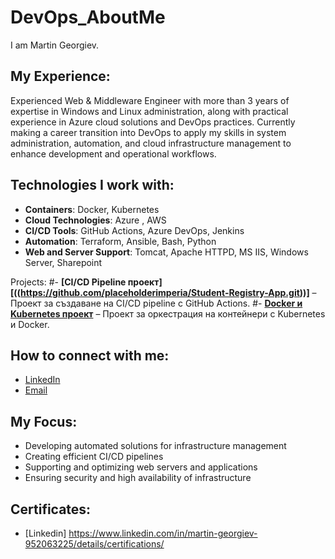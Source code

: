 # DevOps_AboutMe
I am Martin Georgiev.

## My Experience:
Experienced Web & Middleware Engineer with more than 3 years of expertise in Windows and Linux administration, along with practical experience in Azure cloud solutions and DevOps practices. Currently making a career transition into DevOps to apply my skills in system administration, automation, and cloud infrastructure management to enhance development and operational workflows.

## Technologies I work with:
- **Containers**: Docker, Kubernetes
- **Cloud Technologies**: Azure , AWS
- **CI/CD Tools**: GitHub Actions, Azure DevOps, Jenkins
- **Automation**: Terraform, Ansible, Bash, Python
- **Web and Server Support**: Tomcat, Apache HTTPD, MS IIS, Windows Server, Sharepoint

Projects:
#- **[CI/CD Pipeline проект][((https://github.com/placeholderimperia/Student-Registry-App.git))]** – Проект за създаване на CI/CD pipeline с GitHub Actions.
#- **[Docker и Kubernetes проект](https://github.com/placeholderimperia/kubernetes-project.git)** – Проект за оркестрация на контейнери с Kubernetes и Docker.

## How to connect with me:
- [LinkedIn](www.linkedin.com/in/martin-georgiev-952063225)
- [Email](martin.georgiev5564@outlook.com)


## My Focus:
- Developing automated solutions for infrastructure management
- Creating efficient CI/CD pipelines
- Supporting and optimizing web servers and applications
- Ensuring security and high availability of infrastructure

## Certificates:
- [Linkedin] https://www.linkedin.com/in/martin-georgiev-952063225/details/certifications/
